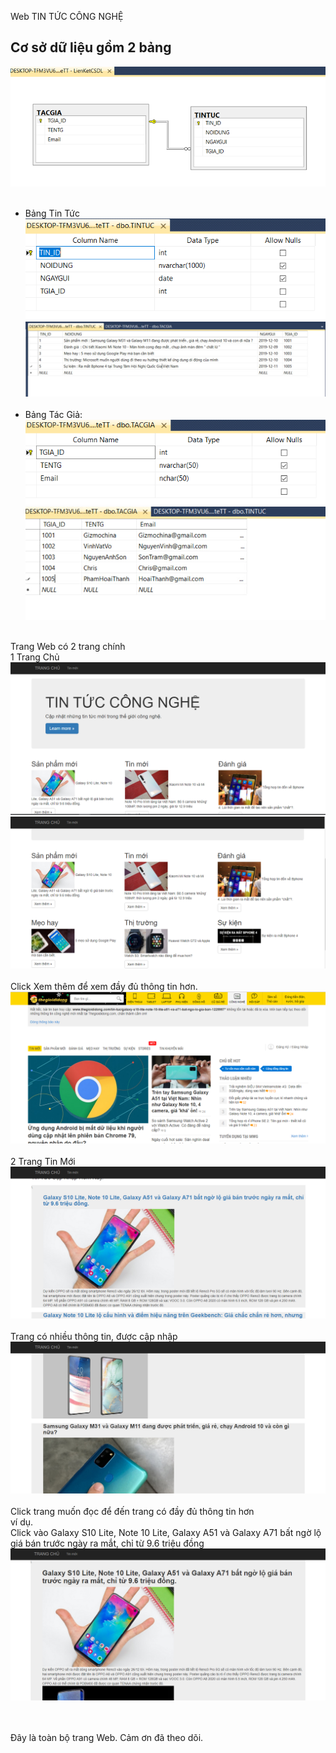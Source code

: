 Web TIN TỨC CÔNG NGHỆ

## Cơ sở dữ liệu gồm 2 bảng<br>
<img src="https://raw.githubusercontent.com/xxxmrbenxxx/WEBTM_KTM/master/lk.png"/><br><br>
- Bảng Tin Tức<br>
<img src="https://raw.githubusercontent.com/xxxmrbenxxx/WEBTM_KTM/master/cstin.png"/><br>
<img src="https://raw.githubusercontent.com/xxxmrbenxxx/WEBTM_KTM/master/tt.jpg"/><br><br>
- Bảng Tác Giả:<br>
<img src="https://raw.githubusercontent.com/xxxmrbenxxx/WEBTM_KTM/master/cstacgia.png"/><br>
<img src="https://raw.githubusercontent.com/xxxmrbenxxx/WEBTM_KTM/master/tg.jpg"/><br>
<br>
Trang Web có 2 trang chính<br>
1 Trang Chủ<br>
<img src="https://raw.githubusercontent.com/xxxmrbenxxx/WEBTM_KTM/master/trangchu.PNG"/><br>
<img src="https://raw.githubusercontent.com/xxxmrbenxxx/WEBTM_KTM/master/trangchu2.PNG"/><br><br>
Click Xem thêm để xem đầy đủ thông tin hơn.<br>
<img src="https://raw.githubusercontent.com/xxxmrbenxxx/WEBTM_KTM/master/them.PNG"/><br><br>
2 Trang Tin Mới<br>
<img src="https://raw.githubusercontent.com/xxxmrbenxxx/WEBTM_KTM/master/tinmoi.PNG"/><br><br>
Trang có nhiều thông tin, được cập nhập<br>
<img src="https://raw.githubusercontent.com/xxxmrbenxxx/WEBTM_KTM/master/tinmoi2.PNG"/><br><br>
Click trang muốn đọc để đến trang có đầy đủ thông tin hơn<br>
ví dụ.<br>
Click vào Galaxy S10 Lite, Note 10 Lite, Galaxy A51 và Galaxy A71 bất ngờ lộ giá bán trước ngày ra mắt, chỉ từ 9.6 triệu đồng<br>
<img src="https://raw.githubusercontent.com/xxxmrbenxxx/WEBTM_KTM/master/thongtin1.PNG"/><br>


<br><br>
Đây là toàn bộ trang Web. 
Cảm ơn đã theo dõi.

